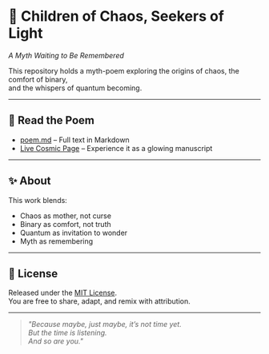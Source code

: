 # 🌌 Children of Chaos, Seekers of Light
*A Myth Waiting to Be Remembered*  

This repository holds a myth-poem exploring the origins of chaos, the comfort of binary,  
and the whispers of quantum becoming.  

---

## 📖 Read the Poem
- [poem.md](./poem.md) – Full text in Markdown  
- [Live Cosmic Page](https://manasmm007.github.io/children-of-chaos/) – Experience it as a glowing manuscript  

---

## ✨ About
This work blends:
- Chaos as mother, not curse  
- Binary as comfort, not truth  
- Quantum as invitation to wonder  
- Myth as remembering  

---

## 📜 License
Released under the [MIT License](./LICENSE).  
You are free to share, adapt, and remix with attribution.  

---

> *"Because maybe, just maybe, it’s not time yet.  
> But the time is listening.  
> And so are you."*  
